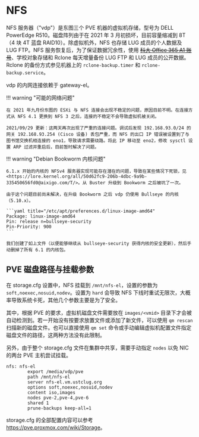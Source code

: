 # NFS

NFS 服务器（"vdp"）是东图三个 PVE 机器的虚拟机存储，型号为 DELL PowerEdge R510。磁盘阵列由于在 2021 年 3 月初损坏，目前容量缩减到 8T（4 块 4T 蓝盘 RAID10）。除虚拟机外，NFS 也存储 LUG 成员的个人数据及 LUG FTP。NFS 服务恢复后，为了保证数据冗余性，使用 ~~[科大 Office 365 A1 账号](http://staff.ustc.edu.cn/~wf0229/office365/)~~、学校对象存储和 Rclone 每天增量备份 LUG FTP 和 LUG 成员的公开数据。Rclone 的备份方式参见机器上的 `rclone-backup.timer` 和 `rclone-backup.service`。

vdp 的内网连接依赖于 gateway-el。

!!! warning "可能的网络问题"

    在 2021 年九月份东图的 ESXi 与 NFS 连接会出现不稳定的问题，原因目前不明。在连接方式从 NFS 4.1 更换到 NFS 3 之后，连接的不稳定不会导致虚拟机被关闭。

    2021/09/29 更新：这两天再次出现了严重的连接问题。调试后发现 192.168.93.0/24 的网关 192.168.93.254 (Cisco 设备) 丢包严重，而 NFS 的出口 IP 错误被设置到了与图书馆交换机相连接的 eno1，导致请求需要绕路。将此 IP 移动至 eno2，修改 sysctl 设置 ARP 过滤并重启后，目前暂时解决了问题。

!!! warning "Debian Bookworm 内核问题"

    6.1.x 开始的内核的 NFSv4 服务器实现可能存在潜在的问题，导致在某些情况下死锁，见 <https://lore.kernel.org/all/50d62fc9-206b-4dbc-9a9b-335450656fd0@aixigo.com/T/>。从 Buster 升级到 Bookworm 之后被坑了一次。

    由于这个问题目前尚未解决，在升级 Bookworm 之后 vdp 仍使用 Bullseye 的内核（5.10.x）。

    ```yaml title="/etc/apt/preferences.d/linux-image-amd64"
    Package: linux-image-amd64
    Pin: release n=bullseye-security
    Pin-Priority: 900
    ```

    我们创建了如上文件（以便能够继续从 bullseye-security 获得内核的安全更新），然后手动删掉了所有 6.1 的内核包。

## PVE 磁盘路径与挂载参数

在 storage.cfg 设置中，NFS 挂载到 `/mnt/nfs-el`，设置的参数为 `soft,noexec,nosuid,nodev`。设置为 `hard` 会导致 NFS 下线时重试无限次，大概率导致系统卡死，其他几个参数主要是为了安全。

其中，根据 PVE 的要求，虚拟机磁盘文件需要放在 `images/<vmid>` 目录下才会被自动检测到。若一开始没有按要求放置文件或添加了新文件，可以使用 `qm rescan` 扫描新的磁盘文件。也可以直接使用 `qm set` 命令或手动编辑虚拟机配置文件指定磁盘文件的路径，这两种方法没有此限制。

另外，由于整个 storage.cfg 文件在集群中共享，需要手动指定 `nodes` 以免 NIC 的两台 PVE 主机尝试挂载。

```text title="/etc/pve/storage.cfg"
nfs: nfs-el
        export /media/vdp/pve
        path /mnt/nfs-el
        server nfs-el.vm.ustclug.org
        options soft,noexec,nosuid,nodev
        content iso,images
        nodes pve-2,pve-4,pve-6
        shared 1
        prune-backups keep-all=1
```

storage.cfg 的全部配置内容可以参考 <https://pve.proxmox.com/wiki/Storage>。
